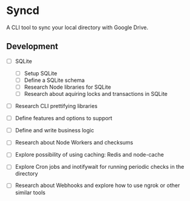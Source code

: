 # Syncd

A CLI tool to sync your local directory with Google Drive.

## Development

- [ ] SQLite
    - [ ] Setup SQLite
    - [ ] Define a SQLite schema
    - [ ] Research Node libraries for SQLite
    - [ ] Research about aquiring locks and transactions in SQLite

- [ ] Research CLI prettifying libraries

- [ ] Define features and options to support

- [ ] Define and write business logic

- [ ] Research about Node Workers and checksums

- [ ] Explore possibility of using caching: Redis and node-cache

- [ ] Explore Cron jobs and inotifywait for running periodic checks in the directory

- [ ] Research about Webhooks and explore how to use ngrok or other similar tools
